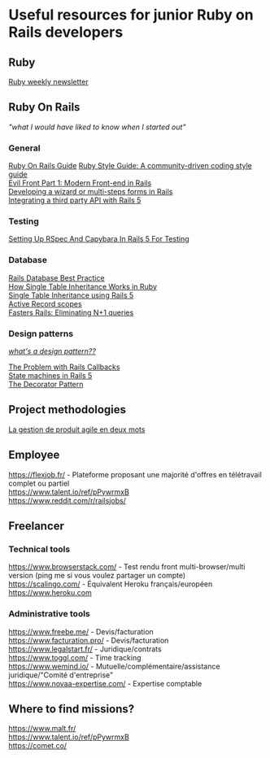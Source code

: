 # Useful resources for junior Ruby on Rails developers

## Ruby
[Ruby weekly newsletter](https://rubyweekly.com/)

## Ruby On Rails 
*"what I would have liked to know when I started out"*  
  
### General
[Ruby On Rails Guide](https://guides.rubyonrails.org/)
[Ruby Style Guide: A community-driven coding style guide](https://github.com/rubocop-hq/ruby-style-guide)  
[Evil Front Part 1: Modern Front-end in Rails](https://evilmartians.com/chronicles/evil-front-part-1)  
[Developing a wizard or multi-steps forms in Rails](https://medium.com/@nicolasblanco/developing-a-wizard-or-multi-steps-forms-in-rails-d2f3b7c692ce)   
[Integrating a third party API with Rails 5](https://revs.runtime-revolution.com/integrating-a-third-party-api-with-rails-5-134f960ddbba)
  
### Testing
[Setting Up RSpec And Capybara In Rails 5 For Testing](https://madeintandem.com/blog/setting-up-rspec-and-capybara-in-rails-5-for-testing/)  
  
### Database
[Rails Database Best Practice](https://blog.carbonfive.com/2016/11/16/rails-database-best-practices/)  
[How Single Table Inheritance Works in Ruby](https://www.crondose.com/2016/07/single-table-inheritance-works/)  
[Single Table Inheritance using Rails 5](https://medium.com/@dcordz/single-table-inheritance-using-rails-5-02-6738bdd5101a)  
 [Active Record scopes](https://guides.rubyonrails.org/active_record_querying.html#scopes)   
[Fasters Rails: Eliminating N+1 queries](https://semaphoreci.com/blog/2017/08/09/faster-rails-eliminating-n-plus-one-queries.html)  
  

### Design patterns
[*what's a design pattern??*](https://en.wikipedia.org/wiki/Software_design_pattern)  
  
[The Problem with Rails Callbacks](http://samuelmullen.com/2013/05/the-problem-with-rails-callbacks/)  
[State machines in Rails 5](https://medium.com/geogo-in/state-machines-in-rails-5-45259a4f42da)  
[The Decorator Pattern](https://www.thegreatcodeadventure.com/rails-refactoring-part-iii-the-decorator-pattern/)

## Project methodologies
[La gestion de produit agile en deux mots](https://www.youtube.com/watch?v=3qMpB-UH9kA&)

## Employee
https://flexjob.fr/ - Plateforme proposant une majorité d'offres en télétravail complet ou partiel  
https://www.talent.io/ref/pPywrmxB  
https://www.reddit.com/r/railsjobs/  

## Freelancer

### Technical tools
https://www.browserstack.com/ - Test rendu front multi-browser/multi version (ping me si vous voulez partager un compte)  
https://scalingo.com/ - Équivalent Heroku français/européen
https://www.heroku.com

### Administrative tools
https://www.freebe.me/ - Devis/facturation  
https://www.facturation.pro/ - Devis/facturation  
https://www.legalstart.fr/ - Juridique/contrats  
https://www.toggl.com/ - Time tracking  
https://www.wemind.io/ - Mutuelle/complémentaire/assistance juridique/"Comité d'entreprise"  
https://www.novaa-expertise.com/ - Expertise comptable  


## Where to find missions?
https://www.malt.fr/   
https://www.talent.io/ref/pPywrmxB  
https://comet.co/


